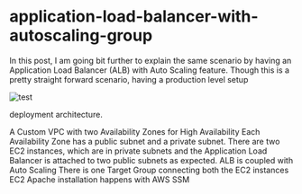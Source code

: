 # application-load-balancer-with-autoscaling-group

In this post, I am going bit further to explain the same scenario by having an Application Load Balancer (ALB) with Auto Scaling feature. Though this is a pretty straight forward scenario, having a production level setup 

![test](https://user-images.githubusercontent.com/81628422/168591702-886018e4-4466-49d0-87ed-0268acda96e6.jpg)


deployment architecture.

A Custom VPC with two Availability Zones for High Availability
Each Availability Zone has a public subnet and a private subnet.
There are two EC2 instances, which are in private subnets and the Application Load Balancer is attached to two public subnets as expected.
ALB is coupled with Auto Scaling
There is one Target Group connecting both the EC2 instances
EC2 Apache installation happens with AWS SSM
